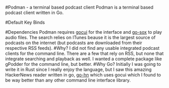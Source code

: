 #Podman - a terminal based podcast client
Podman is a terminal based podcast client written in Go.

#Default Key Binds

#Dependencies
Podman requires [gocui](https://github.com/jroimartin/gocui) for the interface and [go-sox](https://github.com/krig/go-sox) to play audio files. The search relies on ITunes beause it is the largest source of podcasts on the internet (but podcasts are downloaded from their respective RSS feeds).
#Why?
I did not find any usable integrated podcast clients for the command line. There are a few that rely on RSS, but none that integrate searching and playback as well. I wanted a complete package like gPodder for the command line, but better.
#Why Go?
Initially I was going to write it in Rust since I really enjoy the language, but I saw this amazing HackerNews reader written in go, [go-hn](https://gitlab.com/shank/go-hn) which uses gocui which I found to be way better than any other command line interface library. 

